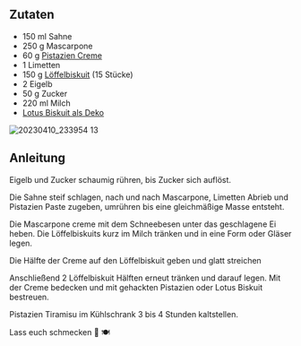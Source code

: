 ## Zutaten

-   150 ml Sahne
-   250 g Mascarpone
-   60 g [Pistazien Creme](https://amzn.to/43vYFWB)
-   1 Limetten
-   150 g [Löffelbiskuit](https://amzn.to/43D7rCu) (15 Stücke)
-   2 Eigelb
-   50 g Zucker
-   220 ml Milch
-   [Lotus Biskuit als Deko](https://amzn.to/3MGWU31)

![20230410_233954 13](https://ramiboutas.s3.amazonaws.com/khadija/media/images/20230410_233954_13.width-800.jpg)

## Anleitung

Eigelb und Zucker schaumig rühren, bis Zucker sich auflöst.

Die Sahne steif schlagen, nach und nach Mascarpone, Limetten Abrieb und Pistazien Paste zugeben, umrühren bis eine gleichmäßige Masse entsteht.

Die Mascarpone creme mit dem Schneebesen unter das geschlagene Ei heben.
Die Löffelbiskuits kurz im Milch tränken und in eine Form oder Gläser legen.

Die Hälfte der Creme auf den Löffelbiskuit geben und glatt streichen

Anschließend 2 Löffelbiskuit Hälften erneut tränken und darauf legen. Mit der Creme bedecken und mit gehackten Pistazien oder Lotus Biskuit bestreuen.

Pistazien Tiramisu im Kühlschrank 3 bis 4 Stunden kaltstellen.

Lass euch schmecken 🍪 🍽
